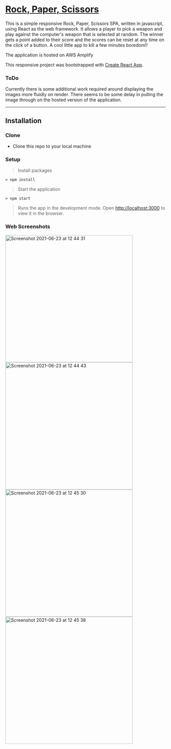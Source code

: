 # [Rock, Paper, Scissors](https://main.d8crcfdicg30c.amplifyapp.com/)

This is a simple responsive Rock, Paper, Scissors SPA, written in javascript, using React as the web framework. It allows a player to pick a weapon and play against the computer's weapon that is selected at random. The winner gets a point added to their score and the scores can be reset at any time on the click of a button. A cool little app to kill a few minutes boredom!!

The application is hosted on AWS Amplify

This responsive project was bootstrapped with [Create React App](https://github.com/facebook/create-react-app). 

### ToDo

Currently there is some additional work required around displaying the images more fluidly on render. There seems to be some delay in pulling the image through on the hosted version of the application.

---

## Installation

### Clone

- Clone this repo to your local machine 

### Setup

> Install packages

```shell
> npm install
```

> Start the application

```shell
> npm start
```

> Runs the app in the development mode. Open [http://localhost:3000](http://localhost:3000) to view it in the browser.

### Web Screenshots

<img width="400" alt="Screenshot 2021-06-23 at 12 44 31" src="https://user-images.githubusercontent.com/56826534/123095812-5e3f8900-d426-11eb-9e17-4139b0cbc8d2.png">
<img width="400" alt="Screenshot 2021-06-23 at 12 44 43" src="https://user-images.githubusercontent.com/56826534/123095847-67c8f100-d426-11eb-8fe9-d0982a28a151.png">
<img width="400" alt="Screenshot 2021-06-23 at 12 45 30" src="https://user-images.githubusercontent.com/56826534/123095887-71525900-d426-11eb-8696-2bd67396a0ae.png">
<img width="400" alt="Screenshot 2021-06-23 at 12 45 38" src="https://user-images.githubusercontent.com/56826534/123095922-79aa9400-d426-11eb-8438-9c92cd2802cf.png">


